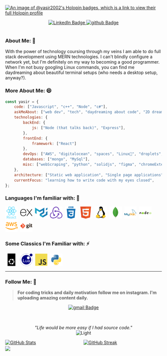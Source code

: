 [![An image of @yasir2002's Holopin badges, which is a link to view their full Holopin profile](https://holopin.me/yasir2002)](https://holopin.io/@yasir2002)

<div id="header" align="center">
    <div id="badges">
    <a href="https://www.linkedin.com/in/yasirnawaz24/">
      <img src="https://img.shields.io/badge/LinkedIn-blue?style=for-the-badge&logo=linkedin&logoColor=white" alt="LinkedIn Badge"/>
    </a>
    <a href="https://github.com/yasir2002">
      <img src="https://img.shields.io/badge/Github-black?style=for-the-badge&logo=github&logoColor=white" alt="github Badge"/>
    </a>
  </div>
  <img src="https://komarev.com/ghpvc/?username=yasir2002&style=flat-square&color=blue" alt=""/>
  </div>
 
<div>  
  
### About Me: 🧔 
With the power of technology coursing through my veins I am able to do full stack development using MERN technologies. I can't blindly configure a network yet, but I'm definitely on my way to becoming a good programmer. When I'm not busy googling Linux commands, you can find me daydreaming about beautiful terminal setups (who needs a desktop setup, anyway?).

</div>  

<div lang="ur">

### More About Me: 😄 
</div>
  
  ```js
  const yasir = {
      code: ["Javascript", "c++", "Node", "c#"],
      askMeAbout: ["web dev", "tech", "daydreaming about code", "2D dreams with 3D screams"],
      technologies: {
          backEnd: {
              js: ["Node (that talks back)", "Express"],
          },
          frontEnd: {
              framework: ["React"]
          },
          devOps: ["AWS", "digitalocean", "spaces", "Linux🐧", "droplets", "S3Bucket", "SES", "EC2"],
          databases: ["mongo", "MySql"],
          misc: ["webScraping", "python", "solidjs", "figma", "chromeExtentions", "GNU linux"]
      },
      architecture: ["Static web application", "Single page applications"],
      currentFocus: "learning how to write code with my eyes closed",
  };
  ```
  

<div>

 
</div>  

### Languages I'm familiar with: 🚀

<div align="left">
    <img src="https://github.com/devicons/devicon/blob/master/icons/react/react-original-wordmark.svg" title="React" alt="React" width="40" height="40"/>&nbsp;
    <img src="https://github.com/devicons/devicon/blob/master/icons/express/express-original.svg" title="expressjs" alt="expressjs" width="40" height="40"/>&nbsp;
    <img src="https://github.com/devicons/devicon/blob/master/icons/materialui/materialui-original.svg" title="Material UI" alt="Material UI" width="40" height="40"/>&nbsp;
    <img src="https://github.com/devicons/devicon/blob/master/icons/redux/redux-original.svg" title="Redux" alt="Redux " width="40" height="40"/>&nbsp;
    <img src="https://github.com/devicons/devicon/blob/master/icons/css3/css3-plain-wordmark.svg"  title="CSS3" alt="CSS" width="40" height="40"/>&nbsp;
    <img src="https://github.com/devicons/devicon/blob/master/icons/html5/html5-original.svg" title="HTML5" alt="HTML" width="40" height="40"/>&nbsp;
    <img src="https://github.com/devicons/devicon/blob/master/icons/linux/linux-original.svg" title="linux" alt="linux" width="40" height="40"/>&nbsp;
    <img src="https://github.com/devicons/devicon/blob/master/icons/mongodb/mongodb-original.svg" title="mongodb"  alt="mongodb" width="40" height="40"/>&nbsp;
    <img src="https://github.com/devicons/devicon/blob/master/icons/mysql/mysql-original-wordmark.svg" title="MySQL"  alt="MySQL" width="40" height="40"/>&nbsp;
    <img src="https://github.com/devicons/devicon/blob/master/icons/nodejs/nodejs-original-wordmark.svg" title="NodeJS" alt="NodeJS" width="40" height="40"/>&nbsp;
    <img src="https://github.com/devicons/devicon/blob/master/icons/amazonwebservices/amazonwebservices-plain-wordmark.svg" title="AWS" alt="AWS" width="40" height="40"/>&nbsp;
    <img src="https://github.com/devicons/devicon/blob/master/icons/git/git-original-wordmark.svg" title="Git" **alt="Git" width="40" height="40"/>
</div>

 ### Some Classics I'm Familiar with: ⚡
 
  <div align="left">
    <img src="https://github.com/devicons/devicon/blob/master/icons/ubuntu/ubuntu-plain.svg" title="Ubuntu" alt="Ubuntu" width="40" height="40"/>&nbsp;
    <img src="https://github.com/devicons/devicon/blob/master/icons/lua/lua-plain-wordmark.svg" title="Lua" alt="Lua" width="40" height="40"/>&nbsp;
    <img src="https://github.com/devicons/devicon/blob/master/icons/javascript/javascript-original.svg" title="JavaScript" alt="JavaScript" width="40" height="40"/>&nbsp;
    <img src="https://github.com/devicons/devicon/blob/master/icons/python/python-original.svg" title="python" alt="python" width="40" height="40"/>&nbsp;
  </div> 

<hr />


<div lang="ur">

### Follow Me: 🥁
</div>

> **For coding tricks and daily motivation follow me on instagram. I'm uploading amazing content daily.**

<div align="center">
<a href="https://www.instagram.com/logicwisetips/">
    <img src="https://img.shields.io/badge/Instagram-%40LogicWiseTips-orange" height="30px" alt="gmail Badge"/>
</a>
</div>
<br><br>
   <p align="center">
    <i>"Life would be more easy if I had source code."</i><br>
      <img alt="Light" src="https://github.com/yasir2002/box-shadow-generator/blob/master/public/1uK8.gif" width="100px">
  </p>     


<div style="display: flex; align-items: center;">
  <div style="flex: 1;">
    <a href="https://github.com/yasir2002">
      <img src="https://github-readme-stats.vercel.app/api?username=yasir2002&show_icons=true&theme=dracula#gh-dark-mode-only" alt="GitHub Stats" />
    </a>
  </div>
  <div style="flex: 1;">
    <a href="https://github.com/yasir2002">
      <img src="https://github-readme-streak-stats.herokuapp.com?user=yasir2002&theme=dracula&hide_border=false&date_format=j%20M%5B%20Y%5D" alt="GitHub Streak" />
    </a>
  </div>
</div>


<a href="https://github.com/yasir2002">
  <img height=440 align="center" src="https://github-readme-stats.vercel.app/api/top-langs/?username=anuraghazra&layout=pie&theme=dracula" />
</a>
</div>
</div>
